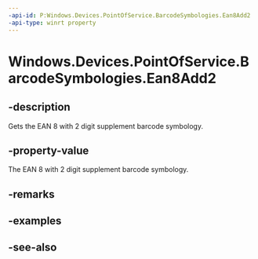 ----api-id: P:Windows.Devices.PointOfService.BarcodeSymbologies.Ean8Add2
-api-type: winrt property
---<!-- Property syntaxpublic uint Ean8Add2 { get; }--># Windows.Devices.PointOfService.BarcodeSymbologies.Ean8Add2## -descriptionGets the EAN 8 with 2 digit supplement barcode symbology.## -property-valueThe EAN 8 with 2 digit supplement barcode symbology.## -remarks## -examples## -see-also